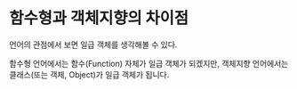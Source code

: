 # 함수형과 객체지향의 차이점

언어의 관점에서 보면 일급 객체를 생각해볼 수 있다.

함수형 언어에서는 함수(Function) 자체가 일급 객체가 되겠지만, 객체지향 언어에서는 클래스(또는 객체, Object)가 일급 객체가 됩니다.